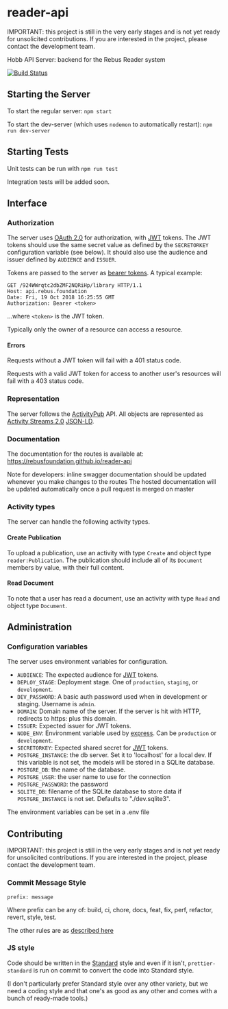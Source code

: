 # reader-api

IMPORTANT: this project is still in the very early stages and is not yet ready for unsolicited contributions.
If you are interested in the project, please contact the development team.

Hobb API Server: backend for the Rebus Reader system

[![Build Status](https://travis-ci.com/RebusFoundation/reader-api.svg?token=gL3WLUGSnpsqdtB2nHUM&branch=master)](https://travis-ci.com/RebusFoundation/reader-api)

## Starting the Server

To start the regular server: `npm start`

To start the dev-server (which uses `nodemon` to automatically restart): `npm run dev-server`

## Starting Tests

Unit tests can be run with `npm run test`

Integration tests will be added soon.

## Interface

### Authorization

The server uses [OAuth 2.0](https://oauth.net/2/) for authorization, with [JWT](https://jwt.io/)
tokens. The JWT tokens should use the same secret value as defined by the
`SECRETORKEY` configuration variable (see below). It should also use the
audience and issuer defined by `AUDIENCE` and `ISSUER`.

Tokens are passed to the server as [bearer tokens](https://oauth.net/2/bearer-tokens/).
A typical example:

```
GET /924WWrqtc2dbZMF2NQRiHp/library HTTP/1.1
Host: api.rebus.foundation
Date: Fri, 19 Oct 2018 16:25:55 GMT
Authorization: Bearer <token>
```

...where `<token>` is the JWT token.

Typically only the owner of a resource can access a resource.

#### Errors

Requests without a JWT token will fail with a 401 status code.

Requests with a valid JWT token for access to another user's resources will fail
with a 403 status code.

### Representation

The server follows the [ActivityPub](https://www.w3.org/TR/activitypub/) API.
All objects are represented as [Activity Streams 2.0](https://www.w3.org/TR/activitystreams-core/)
[JSON-LD](https://json-ld.org/).

### Documentation

The documentation for the routes is available at: https://rebusfoundation.github.io/reader-api

Note for developers: inline swagger documentation should be updated whenever you make changes to the routes
The hosted documentation will be updated automatically once a pull request is merged on master

### Activity types

The server can handle the following activity types.

#### Create Publication

To upload a publication, use an activity with type `Create` and object type
`reader:Publication`. The publication should include all of its `Document`
members by value, with their full content.

#### Read Document

To note that a user has read a document, use an activity with type `Read` and
object type `Document`.

## Administration

### Configuration variables

The server uses environment variables for configuration.

* `AUDIENCE`: The expected audience for [JWT](https://jwt.io) tokens.
* `DEPLOY_STAGE`: Deployment stage. One of `production`, `staging`, or `development`.
* `DEV_PASSWORD`: A basic auth password used when in development or staging.
  Username is `admin`.
* `DOMAIN`: Domain name of the server. If the server is hit with HTTP, redirects
  to https: plus this domain.
* `ISSUER`: Expected issuer for JWT tokens.
* `NODE_ENV`: Environment variable used by [express](https://expressjs.com/).
  Can be `production` or `development`.
* `SECRETORKEY`: Expected shared secret for [JWT](https://jwt.io) tokens.
* `POSTGRE_INSTANCE`: the db server. Set it to 'localhost' for a local dev. If this
  variable is not set, the models will be stored in a SQLite database.
* `POSTGRE_DB`: the name of the database.
* `POSTGRE_USER`: the user name to use for the connection
* `POSTGRE_PASSWORD`: the password
* `SQLITE_DB`: filename of the SQLite database to store data if `POSTGRE_INSTANCE` is
  not set. Defaults to "./dev.sqlite3".

The environment variables can be set in a .env file

## Contributing

IMPORTANT: this project is still in the very early stages and is not yet ready for unsolicited contributions.
If you are interested in the project, please contact the development team.

### Commit Message Style

`prefix: message`

Where prefix can be any of: build, ci, chore, docs, feat, fix, perf, refactor, revert, style, test.

The other rules are as
[described here](https://github.com/marionebl/commitlint/tree/master/@commitlint/config-conventional)

### JS style

Code should be written in the [Standard]() style and even if it isn't,
`prettier-standard` is run on commit to convert the code into Standard style.

(I don't particularly prefer Standard style over any other variety, but we need
a coding style and that one's as good as any other and comes with a bunch of
ready-made tools.)
